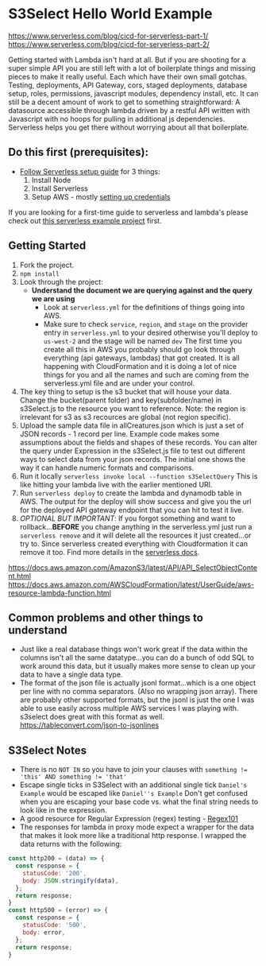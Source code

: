 # S3Select Hello World Example

https://www.serverless.com/blog/cicd-for-serverless-part-1/
https://www.serverless.com/blog/cicd-for-serverless-part-2/

Getting started with Lambda isn't hard at all. But if you are shooting for a super simple API you are still left with a lot of boilerplate things and missing pieces to make it really useful. Each which have their own small gotchas. Testing, deployments, API Gateway, cors, staged deployments, database setup, roles, permissions, javascript modules, dependency install, etc. It can still be a decent amount of work to get to something straightforward: A datasource accessible through lambda driven by a restful API written with Javascript with no hoops for pulling in additional js dependencies. Serverless helps you get there without worrying about all that boilerplate.

## Do this first (prerequisites): 
- [Follow Serverless setup guide](https://www.serverless.com/framework/docs/providers/aws/guide/installation/) for 3 things:
    1. Install Node
    1. Install Serverless
    1. Setup AWS - mostly [setting up credentials](https://docs.aws.amazon.com/cli/latest/userguide/cli-configure-files.html)

If you are looking for a first-time guide to serverless and lambda's please check out [this serverless example project](https://github.com/shaefer/serverless_example) first.

## Getting Started
1. Fork the project. 
1. `npm install`
1. Look through the project:
    - **Understand the document we are querying against and the query we are using**
        - Look at `serverless.yml` for the definitions of things going into AWS. 
        - Make sure to check `service`, `region`, and `stage` on the provider entry in `serverless.yml` to your desired otherwise you'll deploy to `us-west-2` and the stage will be named `dev` The first time you create all this in AWS you probably should go look through everything (api gateways, lambdas) that got created. It is all happening with CloudFormation and it is doing a lot of nice things for you and all the names and such are coming from the serverless.yml file and are under your control.
1. The key thing to setup is the s3 bucket that will house your data. Change the bucket(parent folder) and key(subfolder/name) in s3Select.js to the resource you want to reference. Note: the region is irrelevant for s3 as s3 recources are global (not region specific).
1. Upload the sample data file in allCreatures.json which is just a set of JSON records - 1 record per line. Example code makes some assumptions about the fields and shapes of these records. You can alter the query under Expression in the s3Select.js file to test out different ways to select data from your json records. The initial one shows the way it can handle numeric formats and comparisons.
1. Run it locally `serverless invoke local --function s3SelectQuery` This is like hitting your lambda live with the earlier mentioned URI. 
1. Run `serverless deploy` to create the lambda and dynamodb table in AWS. The output for the deploy will show success and give you the url for the deployed API gateway endpoint that you can hit to test it live.
1. *OPTIONAL BUT IMPORTANT*: If you forgot something and want to rollback...**BEFORE** you change anything in the serverless.yml just run a `serverless remove` and it will delete all the resources it just created...or try to. Since serverless created everything with Cloudformation it can remove it too. Find more details in the [serverless docs](https://www.serverless.com/framework/docs/providers/aws/cli-reference/remove/).

https://docs.aws.amazon.com/AmazonS3/latest/API/API_SelectObjectContent.html
https://docs.aws.amazon.com/AWSCloudFormation/latest/UserGuide/aws-resource-lambda-function.html

## Common problems and other things to understand
* Just like a real database things won't work great if the data within the columns isn't all the same datatype...you can do a bunch of odd SQL to work around this data, but it usually makes more sense to clean up your data to have a single data type.
* The format of the json file is actually jsonl format...which is a one object per line with no comma separators. (Also no wrapping json array). There are probably other supported formats, but the jsonl is just the one I was able to use easily across multiple AWS services I was playing with. s3select does great with this format as well. https://tableconvert.com/json-to-jsonlines

## S3Select Notes
* There is no `NOT IN` so you have to join your clauses with `something != 'this' AND something != 'that'`
* Escape single ticks in S3Select with an additional single tick `Daniel's Example` would be escaped like `Daniel''s Example` Don't get confused when you are escaping your base code vs. what the final string needs to look like in the expression.
* A good resource for Regular Expression (regex) testing - [Regex101](https://regex101.com/)
* The responses for lambda in proxy mode expect a wrapper for the data that makes it look more like a traditional http response. I wrapped the data returns with the following:
```javascript
const http200 = (data) => {
  const response = {
    statusCode: '200',
    body: JSON.stringify(data),
  };
  return response;
}
const http500 = (error) => {
  const response = {
    statusCode: '500',
    body: error,
  };
  return response;
}
```